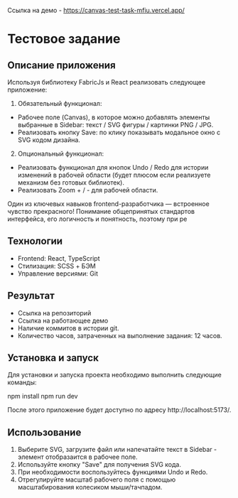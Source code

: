 Ссылка на демо - https://canvas-test-task-mfiu.vercel.app/

# Тестовое задание

## Описание приложения

Используя библиотеку FabricJs и React реализовать следующее приложение:

1. Обязательный функционал:

- Рабочее поле (Canvas), в которое можно добавлять элементы выбранные в Sidebar: текст / SVG фигуры / картинки PNG / JPG.
- Реализовать кнопку Save: по клику показывать модальное окно с SVG кодом дизайна.

2. Опциональный функционал:

- Реализовать функционал для кнопок Undo / Redo для истории изменений в рабочей области (будет плюсом если реализуете механизм без готовых библиотек).
- Реализовать Zoom + / - для рабочей области.

Один из ключевых навыков frontend-разработчика — встроенное чувство прекрасного! Понимание общепринятых стандартов интерфейса, его логичность и понятность, поэтому при ре

## Технологии

- Frontend: React, TypeScript
- Стилизация: SCSS + БЭМ
- Управление версиями: Git

## Результат

- Ссылка на репозиторий
- Ссылка на работающее демо
- Наличие коммитов в истории git.
- Количество часов, затраченных на выполнение задания: 12 часов.

## Установка и запуск

Для установки и запуска проекта необходимо выполнить следующие команды:

npm install
npm run dev

После этого приложение будет доступно по адресу http://localhost:5173/.

## Использование

1. Выберите SVG, загрузите файл или напечатайте текст в Sidebar - элемент отобразаится в рабочее поле.
2. Используйте кнопку "Save" для получения SVG кода.
3. При необходимости воспользуйтесь функциями Undo и Redo.
4. Отрегулируйте масштаб рабочего поля с помощью масштабирования колесиком мыши/тачпадом.
